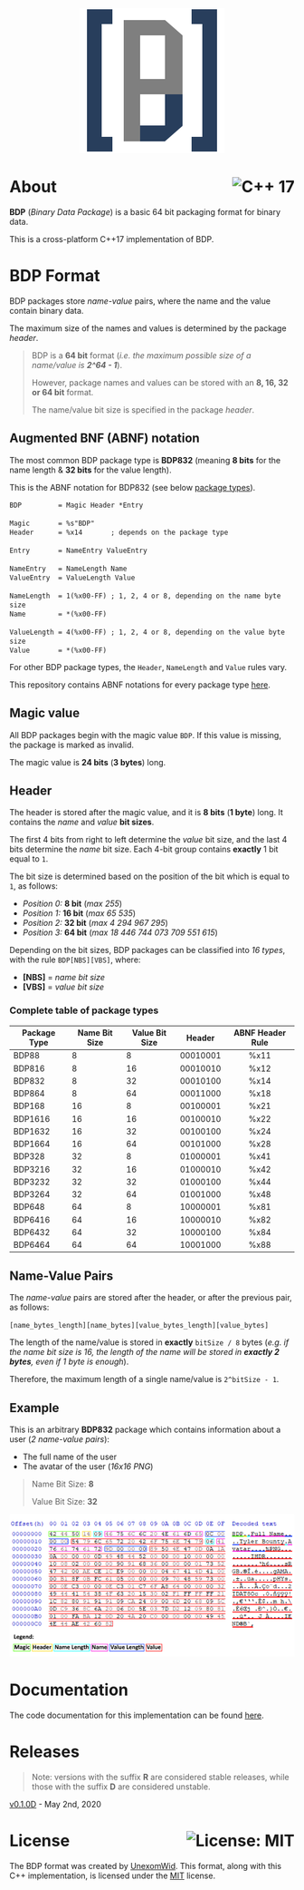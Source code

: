 <p align="center">
  <img src="public/logo.png" alt="BDP">
</p>

# About <a href="https://en.wikipedia.org/wiki/C%2B%2B17"><img align="right" src="https://img.shields.io/badge/C%2B%2B-17-00599C?logo=C%2B%2B" alt="C++ 17" /></a>
**BDP** (_Binary Data Package_) is a basic 64 bit packaging format for binary data.

This is a cross-platform C++17 implementation of BDP.

# BDP Format

BDP packages store _name-value_ pairs, where the name and the value contain binary data.

The maximum size of the names and values is determined by the package _header_.

> BDP is a **64 bit** format (_i.e. the maximum possible size of a name/value is **2^64 - 1**_).
>
> However, package names and values can be stored with an **8, 16, 32 or 64 bit** format.
>
> The name/value bit size is specified in the package _header_.

## Augmented BNF (ABNF) notation

The most common BDP package type is **BDP832** (meaning **8 bits** for the name length & **32 bits** for the value length).

This is the ABNF notation for BDP832 (see below [package types](https://github.com/UnexomWid/BDP#complete-table-of-package-types)).

```abnf
BDP         = Magic Header *Entry

Magic       = %s"BDP"
Header      = %x14       ; depends on the package type

Entry       = NameEntry ValueEntry

NameEntry   = NameLength Name
ValueEntry  = ValueLength Value

NameLength  = 1(%x00-FF) ; 1, 2, 4 or 8, depending on the name byte size
Name        = *(%x00-FF)

ValueLength = 4(%x00-FF) ; 1, 2, 4 or 8, depending on the value byte size
Value       = *(%x00-FF)
```

For other BDP package types, the `Header`, `NameLength` and `Value` rules vary.

This repository contains ABNF notations for every package type [here](https://github.com/UnexomWid/BDP/tree/master/grammar).

## Magic value

All BDP packages begin with the magic value `BDP`. If this value is missing, the package is marked as invalid.

The magic value is **24 bits** (**3 bytes**) long.

## Header

The header is stored after the magic value, and it is **8 bits** (**1 byte**) long. It contains the _name_ and _value_ **bit sizes**.

The first 4 bits from right to left determine the _value_ bit size, and the last 4 bits  determine the _name_ bit size. Each 4-bit group contains **exactly** 1 bit equal to `1`.

The bit size is determined based on the position of the bit which is equal to `1`, as follows:

* _Position 0:_ **8 bit** (_max 255_)
* _Position 1:_ **16 bit** (_max 65 535_)
* _Position 2:_ **32 bit** (_max 4 294 967 295_)
* _Position 3:_ **64 bit** (_max 18 446 744 073 709 551 615_)

Depending on the bit sizes, BDP packages can be classified into _16 types_, with the rule `BDP[NBS][VBS]`, where:

* **[NBS]** = _name bit size_
* **[VBS]** = _value bit size_

### Complete table of package types

| Package Type | Name Bit Size | Value Bit Size | Header   | ABNF Header Rule |
|--------------|---------------|----------------|----------|:----------------:|
| BDP88        | 8             | 8              | 00010001 |       %x11       |
| BDP816       | 8             | 16             | 00010010 |       %x12       |
| BDP832       | 8             | 32             | 00010100 |       %x14       |
| BDP864       | 8             | 64             | 00011000 |       %x18       |
| BDP168       | 16            | 8              | 00100001 |       %x21       |
| BDP1616      | 16            | 16             | 00100010 |       %x22       |
| BDP1632      | 16            | 32             | 00100100 |       %x24       |
| BDP1664      | 16            | 64             | 00101000 |       %x28       |
| BDP328       | 32            | 8              | 01000001 |       %x41       |
| BDP3216      | 32            | 16             | 01000010 |       %x42       |
| BDP3232      | 32            | 32             | 01000100 |       %x44       |
| BDP3264      | 32            | 64             | 01001000 |       %x48       |
| BDP648       | 64            | 8              | 10000001 |       %x81       |
| BDP6416      | 64            | 16             | 10000010 |       %x82       |
| BDP6432      | 64            | 32             | 10000100 |       %x84       |
| BDP6464      | 64            | 64             | 10001000 |       %x88       |

## Name-Value Pairs

The _name-value_ pairs are stored after the header, or after the previous pair, as follows:

`[name_bytes_length][name_bytes][value_bytes_length][value_bytes]`

The length of the name/value is stored in **exactly** `bitSize / 8` bytes (_e.g. if the name bit size is 16, the length of the name will be stored in **exactly 2 bytes**, even if 1 byte is enough_).

Therefore, the maximum length of a single name/value is `2^bitSize - 1`.

## Example

This is an arbitrary **BDP832** package which contains information about a user (_2 name-value pairs_):

* The full name of the user
* The avatar of the user (_16x16 PNG_)

> Name Bit Size: **8**
>
> Value Bit Size: **32**

<p align="center">
   <img src="public/bdp832.png" alt="BDP">
</p>

# Documentation

The code documentation for this implementation can be found [here](https://github.com/UnexomWid/BDP/tree/master/docs).

# Releases

>Note: versions with the suffix **R** are considered stable releases, while those with the suffix **D** are considered unstable.

[v0.1.0D](https://github.com/UnexomWid/BDP/releases/tag/v0.1.0D) - May 2nd, 2020

# License <a href="https://github.com/UnexomWid/BDP/blob/master/LICENSE"><img align="right" src="https://img.shields.io/badge/License-MIT-blue.svg" alt="License: MIT" /></a>
The BDP format was created by [UnexomWid](https://uw.exom.dev). This format, along with this C++ implementation, is licensed under the [MIT](https://github.com/UnexomWid/BDP/blob/master/LICENSE) license.
